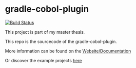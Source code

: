 # gradle-cobol-plugin
[![Build Status](https://travis-ci.org/RosesTheN00b/gradle-cobol-plugin.svg?branch=master)](https://travis-ci.org/RosesTheN00b/gradle-cobol-plugin)

This project is part of my master thesis.

This repo is the sourcecode of the gradle-cobol-plugin.

More information can be found on the [Website/Documentation](docs/index.md)

Or discover the example projects [here](https://github.com/RosesTheN00b/gradle-cobol-plugin-example)
